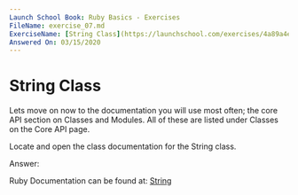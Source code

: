 ```yaml
---
Launch School Book: Ruby Basics - Exercises
FileName: exercise_07.md 
ExerciseName: [String Class](https://launchschool.com/exercises/4a89a4e0)
Answered On: 03/15/2020
---
```


# String Class

Lets move on now to the documentation you will use most often; the core API 
section on Classes and Modules. All of these are listed under Classes on 
the Core API page.

Locate and open the class documentation for the String class.

Answer: 

Ruby Documentation can be found at:
[String](https://ruby-doc.org/core-2.4.0/String.html)
